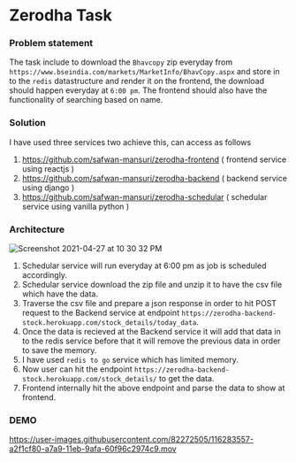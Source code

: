 # Zerodha Task

### Problem statement

The task include to download the `Bhavcopy` zip everyday from `https://www.bseindia.com/markets/MarketInfo/BhavCopy.aspx` and store in to the `redis` datastructure
and render it on the frontend, the download should happen everyday at `6:00 pm`. The frontend should also have the functionality of searching based on name.

### Solution

I have used three services two achieve this, can access as follows

1. https://github.com/safwan-mansuri/zerodha-frontend ( frontend service using reactjs )
2. https://github.com/safwan-mansuri/zerodha-backend ( backend service using django )
3. https://github.com/safwan-mansuri/zerodha-schedular ( schedular service using vanilla python )

### Architecture

![Screenshot 2021-04-27 at 10 30 32 PM](https://user-images.githubusercontent.com/82272505/116282282-31655180-a7a8-11eb-8c48-0c7aa37f5b66.png)

1. Schedular service will run everyday at 6:00 pm as job is scheduled accordingly.
2. Schedular service download the zip file and unzip it to have the csv file which have the data.
3. Traverse the csv file and prepare a json response in order to hit POST request to the Backend service at endpoint `https://zerodha-backend-stock.herokuapp.com/stock_details/today_data`.
4. Once the data is recieved at the Backend service it will add that data in to the redis service before that it will remove the previous data in order to save the memory.
5. I have used `redis to go` service which has limited memory.
6. Now user can hit the endpoint `https://zerodha-backend-stock.herokuapp.com/stock_details/` to get the data.
7. Frontend internally hit the above endpoint and parse the data to show at frontend.

### DEMO

https://user-images.githubusercontent.com/82272505/116283557-a2f1cf80-a7a9-11eb-9afa-60f96c2974c9.mov
